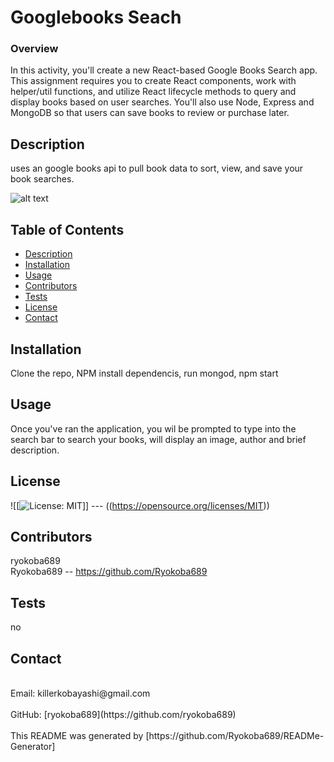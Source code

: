 # Googlebooks Seach
### Overview

In this activity, you'll create a new React-based Google Books Search app. This assignment requires you to create React components, work with helper/util functions, and utilize React lifecycle methods to query and display books based on user searches. You'll also use Node, Express and MongoDB so that users can save books to review or purchase later.

## Description
uses an google books api to pull book data to sort, view, and save your book searches. <br />

![alt text](http://url/to/img.png)
## Table of Contents
- [Description](#description)
- [Installation](#installation)
- [Usage](#usage)
- [Contributors](#contributors)
- [Tests](#tests)
- [License](#license)
- [Contact](#contact) <br />
## Installation
Clone the repo, NPM install dependencis, run mongod, npm start <br />
## Usage
Once you've ran the application, you wil be prompted to type into the search bar to search your books, will display an image, author and brief description. <br />
## License 
![[![License: MIT](https://img.shields.io/badge/License-MIT-yellow.svg)]] --- ((https://opensource.org/licenses/MIT)) <br /> 
## Contributors
ryokoba689 <br /> 
Ryokoba689 -- https://github.com/Ryokoba689 <br />
## Tests
no<br />
## Contact 
<br /> 
Email: killerkobayashi@gmail.com<br /><br />
GitHub: [ryokoba689](https://github.com/ryokoba689)<br />
<br />
This README was generated by [https://github.com/Ryokoba689/READMe-Generator]